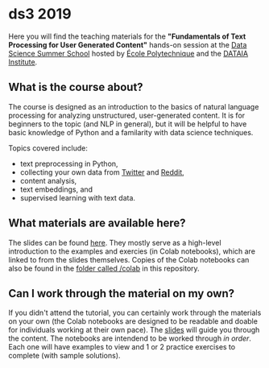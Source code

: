 # ds3 2019
Here you will find the teaching materials for the **"Fundamentals of Text Processing for User Generated Content"** hands-on session at the [Data Science Summer School](https://www.ds3-datascience-polytechnique.fr/) hosted by [École Polytechnique](https://www.polytechnique.edu/en) and the [DATAIA Institute](https://dataia.eu/).

## What is the course about?
The course is designed as an introduction to the basics of natural language processing for analyzing unstructured, user-generated content. It is for beginners to the topic (and NLP in general), but it will be helpful to have basic knowledge of Python and a familarity with data science techniques. 

Topics covered include:
- text preprocessing in Python,
- collecting your own data from [Twitter](https://twitter.com/) and [Reddit](https://www.reddit.com/),
- content analysis,
- text embeddings, and
- supervised learning with text data.

## What materials are available here?
The slides can be found [here](https://docs.google.com/presentation/d/149l2aO9k7IgzXv8IRoDDl-0KAVwYlj0goRtcUVd8zu8/edit?usp=sharing). They mostly serve as a high-level introduction to the examples and exercies (in Colab notebooks), which are linked to from the slides themselves. Copies of the Colab notebooks can also be found in the [folder called /colab](https://github.com/steve-wilson/ds32019/tree/master/colab) in this repository.

## Can I work through the material on my own?
If you didn't attend the tutorial, you can certainly work through the materials on your own (the Colab notebooks are designed to be readable and doable for individuals working at their own pace). The [slides](https://docs.google.com/presentation/d/149l2aO9k7IgzXv8IRoDDl-0KAVwYlj0goRtcUVd8zu8/edit?usp=sharing) will guide you through the content. The notebooks are intendend to be worked through *in order*. Each one will have examples to view and 1 or 2 practice exercises to complete (with sample solutions).
